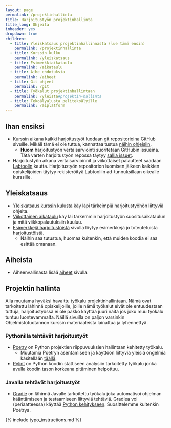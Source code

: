 ```yaml
---
layout: page
permalink: /projektinhallinta
title: Harjoitustyön projektinhallinta
title_long: Ohjeita
inheader: yes
dropdown: true
children:
  - title: Yleiskatsaus projektinhallinnasta (lue tämä ensin)
    permalink: /projektinhallinta
  - title: Kurssin kulku
    permalink: /yleiskatsaus
  - title: Esimerkkiaikataulu 
    permalink: /aikataulu
  - title: Aihe ehdotuksia
    permalink: /aiheet
  - title: Git ohjeet
    permalink: /git
  - title: Työkalut projektinhallintaan
    permalink: /yleista#projektin-hallinta
  - title: Tekoälyalusta pelitekoälyille
    permalink: /aiplatform
---
```



## Ihan ensiksi
- Kurssin aikana kaikki harjoitustyöt luodaan git repositorioina GitHub sivuille. Mikäli tämä ei ole tuttua, kannattaa tustua [näihin ohjeisiin](/git). 
  - **Huom** harjoitustyön vertaisarviointi suoritetaan GitHubin issueina. Tätä varten harjoitustyön repossa täytyy [sallia issuet](/git#issuiden-salliminen).
- Harjoitustyön aikana vertaisarvioinnit ja viikottaiset palautteet saadaan [Labtoolin](https://study.cs.helsinki.fi/labtool/) kautta. Harjoitustyön repositorion luomisen jälkeen kaikkien opiskelijoiden täytyy rekisteröityä Labtooliin ad-tunnuksillaan oikealle kurssille. 

## Yleiskatsaus 
- [Yleiskatsaus kurssin kulusta](/yleiskatsaus) käy läpi tärkeimpiä harjoitustyöhön liittyviä ohjeita. 
- [Viikottainen aikataulu](/aikataulu) käy läi tarkemmin harjoitustyön suositusaikataulun ja mitä viikkopalautuksiin kuuluu. 
- [Esimerkkejä harjoitustöistä](/esimerkkeja) sivulla löytyy esimerkkejä jo toteutetuista harjoitustöistä.
    - Näihin saa tutustua, huomaa kuitenkin, että muiden koodia ei saa esittää omanaan. 

## Aiheista
- Aiheenvallinasta lisää [aiheet](/aiheet) sivulla.

## Projektin hallinta
Alla muutama hyväksi havaittu työkalu projektinhallintaan. Nämä ovat tarkoitettu lähinnä opiskelijoille, joille nämä työkalut eivät ole entuudestaan tuttuja, harjoitustyössä ei ole pakko käyttää juuri näitä jos joku muu työkalu tuntuu luontevammalta. Näillä sivuilla on paljon varsinkin Ohjelmistotuotannon kurssin materiaaleista lainattua ja lyhennettyä.


### Pythonilla tehtävät harjoitustyöt
- [Poetry](/poetry) on Python projektien riippuvuuksien hallintaan kehitetty työkalu.
    - Muutamia Poetryn asentamiseen ja käyttöön liittyviä yleisiä ongelmia käsitellään [täällä](/ongelmia).
- [Pylint](/pylint) on Python koodin stattiseen analysiin tarkoitetty työkalu jonka avulla koodin tason korkeana pitäminen helpottuu. 

### Javalla tehtävät harjoitustyöt
- [Gradle](/gradle/) on lähinnä Javalle tarkoitettu työkalu joka automatisoi ohjelman kääntämiseen ja testaamiseen liittyviä tehtäviä. Gradlea voi (periaatteessa) käyttää [Python kehitykseen](https://github.com/PrzemyslawSwiderski/python-gradle-plugin). Suosittelemme kuitenkin Poetrya. 

{% include typo_instructions.md %}

